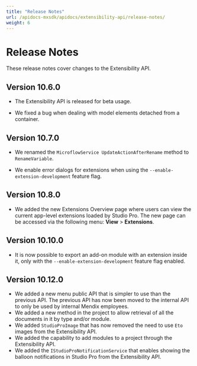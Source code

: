 ```yaml
---
title: "Release Notes"
url: /apidocs-mxsdk/apidocs/extensibility-api/release-notes/
weight: 6
---
```


# Release Notes

These release notes cover changes to the Extensibility API.


## Version 10.6.0

* The Extensibility API is released for beta usage. 

* We fixed a bug when dealing with model elements detached from a container.

## Version 10.7.0

* We renamed the `MicroflowService UpdateActionAfterRename` method to `RenameVariable`.

* We enable error dialogs for extensions when using the `--enable-extension-development` feature flag.

## Version 10.8.0

* We added the new Extensions Overview page where users can view the current app-level extensions loaded by Studio Pro. The new page can be accessed via the following menu: **View** > **Extensions**.

## Version 10.10.0

* It is now possible to export an add-on module with an extension inside it, only with the `--enable-extension-development` feature flag enabled.

## Version 10.12.0

* We added a new menu public API that is simpler to use than the previous API. The previous API has now been moved to the internal API to only be used by internal Mendix employees.
* We added a new method in the project to allow retrieval of all the documents in it by type and/or module.
* We added `StudioProImage` that has now removed the need to use `Eto` images from the Extensibility API.
* We added the capability to add modules to a project through the Extensibility API.
* We added the `IStudioProNotificationService` that enables showing the balloon notifications in Studio Pro from the Extensibility API.
